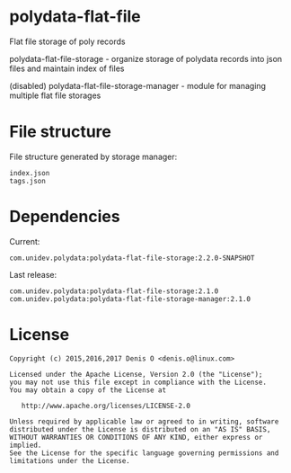 # polydata-flat-file

Flat file storage of poly records

polydata-flat-file-storage - organize storage of polydata records into json files and maintain index of files

(disabled) polydata-flat-file-storage-manager - module for managing multiple flat file storages

File structure
============

File structure generated by storage manager:
```
index.json
tags.json
```

Dependencies
============

Current:
```
com.unidev.polydata:polydata-flat-file-storage:2.2.0-SNAPSHOT
```

Last release:
```
com.unidev.polydata:polydata-flat-file-storage:2.1.0
com.unidev.polydata:polydata-flat-file-storage-manager:2.1.0
```


License
=======
 
    Copyright (c) 2015,2016,2017 Denis O <denis.o@linux.com>
 
    Licensed under the Apache License, Version 2.0 (the "License");
    you may not use this file except in compliance with the License.
    You may obtain a copy of the License at
 
       http://www.apache.org/licenses/LICENSE-2.0
 
    Unless required by applicable law or agreed to in writing, software
    distributed under the License is distributed on an "AS IS" BASIS,
    WITHOUT WARRANTIES OR CONDITIONS OF ANY KIND, either express or implied.
    See the License for the specific language governing permissions and
    limitations under the License.
